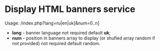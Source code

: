 # Display HTML banners service

Usage: /index.php?lang=ru|en|uk[&num=0..n]

* **lang** - banner language  not required default **uk**;
* **num** - position in banners array to display (or shufled array random if not provided) not required default random.

